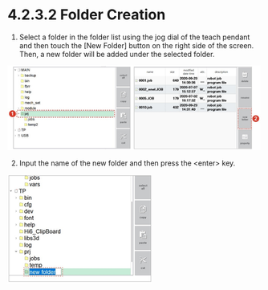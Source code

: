 # 4.2.3.2 Folder Creation

1.	Select a folder in the folder list using the jog dial of the teach pendant and then touch the \[New Folder\] button on the right side of the screen. Then, a new folder will be added under the selected folder.

![](../../../.gitbook/assets/image%20%28290%29.png)

2.	Input the name of the new folder and then press the &lt;enter&gt; key.

![](../../../.gitbook/assets/image%20%28238%29.png)


